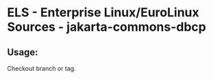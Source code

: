 # ELS - Enterprise Linux/EuroLinux Sources - jakarta-commons-dbcp 
## Usage:
  Checkout branch or tag.
